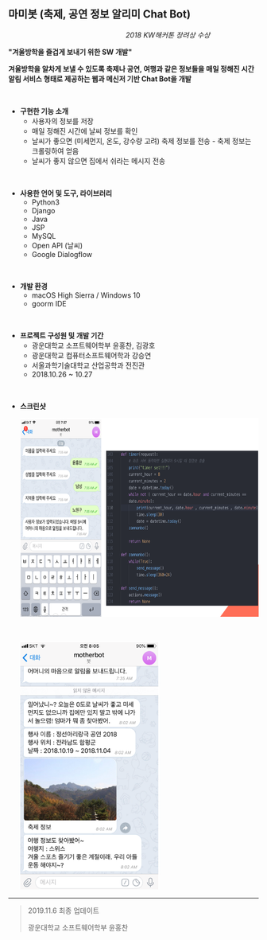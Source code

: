 ## 마미봇 (축제, 공연 정보 알리미 Chat Bot)

&nbsp;&nbsp;&nbsp;&nbsp;&nbsp;&nbsp;&nbsp;&nbsp;&nbsp;&nbsp;&nbsp;&nbsp;&nbsp;&nbsp;&nbsp;&nbsp;&nbsp;&nbsp;&nbsp;&nbsp;&nbsp;&nbsp;&nbsp;&nbsp;&nbsp;&nbsp;&nbsp;&nbsp;&nbsp;&nbsp;&nbsp;&nbsp;&nbsp;&nbsp;&nbsp;&nbsp;&nbsp;&nbsp;&nbsp;&nbsp;&nbsp;&nbsp;&nbsp;&nbsp;&nbsp;&nbsp;&nbsp;&nbsp;&nbsp;&nbsp;&nbsp;&nbsp;&nbsp;&nbsp;&nbsp;&nbsp;&nbsp;&nbsp;&nbsp;&nbsp;*2018 KW해커톤 장려상 수상*

**"겨울방학을 즐겁게 보내기 위한 SW 개발"**

**겨울방학을 알차게 보낼 수 있도록 축제나 공연, 여행과 같은 정보들을 매일 정해진 시간 알림 서비스 형태로 제공하는 웹과 메신저 기반 Chat Bot을 개발**

<br>

- **구현한 기능 소개**
  - 사용자의 정보를 저장
  - 매일 정해진 시간에 날씨 정보를 확인
  - 날씨가 좋으면 (미세먼지, 온도, 강수량 고려) 축제 정보를 전송 - 축제 정보는 크롤링하여 얻음
  - 날씨가 좋지 않으면 집에서 쉬라는 메시지 전송

<br>

- **사용한 언어 및 도구, 라이브러리**
  + Python3
  + Django
  + Java
  + JSP
  + MySQL
  + Open API (날씨)
  + Google Dialogflow

<br>

+ **개발 환경**
  + macOS High Sierra / Windows 10
  + goorm IDE

<br>

- **프로젝트 구성원 및 개발 기간**
  + 광운대학교 소프트웨어학부 윤홍찬, 김광호
  + 광운대학교 컴퓨터소프트웨어학과 강승연
  + 서울과학기술대학교 산업공학과 전진관
  + 2018.10.26 ~ 10.27

<br>

- **스크린샷**

  <img width="700" height="400" src="./readimg/img1.png"></img>
  
  <br>
  
  <img width="280" height="500" src="./readimg/img2.png"></img>



---

> 2019.11.6 최종 업데이트
>
> 광운대학교 소프트웨어학부 윤홍찬

